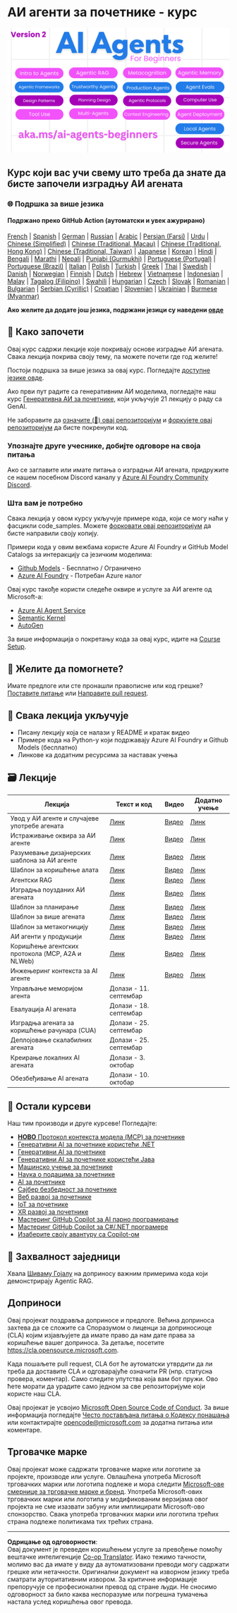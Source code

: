 <!--
CO_OP_TRANSLATOR_METADATA:
{
  "original_hash": "9cb9bf18040a36fb1d822b10e92e7c04",
  "translation_date": "2025-09-07T08:08:05+00:00",
  "source_file": "README.md",
  "language_code": "sr"
}
-->
# АИ агенти за почетнике - курс

![Генеративна АИ за почетнике](../../translated_images/repo-thumbnailv2.06f4a48036fde647f6ba4eb19f5651babe59bb30e972748afb349e47725d7601.sr.png)

## Курс који вас учи свему што треба да знате да бисте започели изградњу АИ агената

### 🌐 Подршка за више језика

#### Подржано преко GitHub Action (аутоматски и увек ажурирано)

[French](../fr/README.md) | [Spanish](../es/README.md) | [German](../de/README.md) | [Russian](../ru/README.md) | [Arabic](../ar/README.md) | [Persian (Farsi)](../fa/README.md) | [Urdu](../ur/README.md) | [Chinese (Simplified)](../zh/README.md) | [Chinese (Traditional, Macau)](../mo/README.md) | [Chinese (Traditional, Hong Kong)](../hk/README.md) | [Chinese (Traditional, Taiwan)](../tw/README.md) | [Japanese](../ja/README.md) | [Korean](../ko/README.md) | [Hindi](../hi/README.md) | [Bengali](../bn/README.md) | [Marathi](../mr/README.md) | [Nepali](../ne/README.md) | [Punjabi (Gurmukhi)](../pa/README.md) | [Portuguese (Portugal)](../pt/README.md) | [Portuguese (Brazil)](../br/README.md) | [Italian](../it/README.md) | [Polish](../pl/README.md) | [Turkish](../tr/README.md) | [Greek](../el/README.md) | [Thai](../th/README.md) | [Swedish](../sv/README.md) | [Danish](../da/README.md) | [Norwegian](../no/README.md) | [Finnish](../fi/README.md) | [Dutch](../nl/README.md) | [Hebrew](../he/README.md) | [Vietnamese](../vi/README.md) | [Indonesian](../id/README.md) | [Malay](../ms/README.md) | [Tagalog (Filipino)](../tl/README.md) | [Swahili](../sw/README.md) | [Hungarian](../hu/README.md) | [Czech](../cs/README.md) | [Slovak](../sk/README.md) | [Romanian](../ro/README.md) | [Bulgarian](../bg/README.md) | [Serbian (Cyrillic)](./README.md) | [Croatian](../hr/README.md) | [Slovenian](../sl/README.md) | [Ukrainian](../uk/README.md) | [Burmese (Myanmar)](../my/README.md)

**Ако желите да додате још језика, подржани језици су наведени [овде](https://github.com/Azure/co-op-translator/blob/main/getting_started/supported-languages.md)**

## 🌱 Како започети

Овај курс садржи лекције које покривају основе изградње АИ агената. Свака лекција покрива своју тему, па можете почети где год желите!

Постоји подршка за више језика за овај курс. Погледајте [доступне језике овде](../..). 

Ако први пут радите са генеративним АИ моделима, погледајте наш курс [Генеративна АИ за почетнике](https://aka.ms/genai-beginners), који укључује 21 лекцију о раду са GenAI.

Не заборавите да [означите (🌟) овај репозиторијум](https://docs.github.com/en/get-started/exploring-projects-on-github/saving-repositories-with-stars?WT.mc_id=academic-105485-koreyst) и [форкујете овај репозиторијум](https://github.com/microsoft/ai-agents-for-beginners/fork) да бисте покренули код.

### Упознајте друге учеснике, добијте одговоре на своја питања

Ако се заглавите или имате питања о изградњи АИ агената, придружите се нашем посебном Discord каналу у [Azure AI Foundry Community Discord](https://aka.ms/ai-agents/discord).

### Шта вам је потребно

Свака лекција у овом курсу укључује примере кода, који се могу наћи у фасцикли code_samples. Можете [форковати овај репозиторијум](https://github.com/microsoft/ai-agents-for-beginners/fork) да бисте направили своју копију.  

Примери кода у овим вежбама користе Azure AI Foundry и GitHub Model Catalogs за интеракцију са језичким моделима:

- [Github Models](https://aka.ms/ai-agents-beginners/github-models) - Бесплатно / Ограничено
- [Azure AI Foundry](https://aka.ms/ai-agents-beginners/ai-foundry) - Потребан Azure налог

Овај курс такође користи следеће оквире и услуге за АИ агенте од Microsoft-а:

- [Azure AI Agent Service](https://aka.ms/ai-agents-beginners/ai-agent-service)
- [Semantic Kernel](https://aka.ms/ai-agents-beginners/semantic-kernel)
- [AutoGen](https://aka.ms/ai-agents/autogen)

За више информација о покретању кода за овај курс, идите на [Course Setup](./00-course-setup/README.md).

## 🙏 Желите да помогнете?

Имате предлоге или сте пронашли правописне или код грешке? [Поставите питање](https://github.com/microsoft/ai-agents-for-beginners/issues?WT.mc_id=academic-105485-koreyst) или [Направите pull request](https://github.com/microsoft/ai-agents-for-beginners/pulls?WT.mc_id=academic-105485-koreyst).

## 📂 Свака лекција укључује

- Писану лекцију која се налази у README и кратак видео
- Примере кода на Python-у који подржавају Azure AI Foundry и Github Models (бесплатно)
- Линкове ка додатним ресурсима за наставак учења

## 🗃️ Лекције

| **Лекција**                                  | **Текст и код**                                  | **Видео**                                                  | **Додатно учење**                                                                     |
|----------------------------------------------|--------------------------------------------------|------------------------------------------------------------|----------------------------------------------------------------------------------------|
| Увод у АИ агенте и случајеве употребе агената | [Линк](./01-intro-to-ai-agents/README.md)        | [Видео](https://youtu.be/3zgm60bXmQk?si=z8QygFvYQv-9WtO1)  | [Линк](https://aka.ms/ai-agents-beginners/collection?WT.mc_id=academic-105485-koreyst) |
| Истраживање оквира за АИ агенте               | [Линк](./02-explore-agentic-frameworks/README.md)| [Видео](https://youtu.be/ODwF-EZo_O8?si=Vawth4hzVaHv-u0H)  | [Линк](https://aka.ms/ai-agents-beginners/collection?WT.mc_id=academic-105485-koreyst) |
| Разумевање дизајнерских шаблона за АИ агенте | [Линк](./03-agentic-design-patterns/README.md)   | [Видео](https://youtu.be/m9lM8qqoOEA?si=BIzHwzstTPL8o9GF)  | [Линк](https://aka.ms/ai-agents-beginners/collection?WT.mc_id=academic-105485-koreyst) |
| Шаблон за коришћење алата                    | [Линк](./04-tool-use/README.md)                  | [Видео](https://youtu.be/vieRiPRx-gI?si=2z6O2Xu2cu_Jz46N)  | [Линк](https://aka.ms/ai-agents-beginners/collection?WT.mc_id=academic-105485-koreyst) |
| Агентски RAG                                 | [Линк](./05-agentic-rag/README.md)               | [Видео](https://youtu.be/WcjAARvdL7I?si=gKPWsQpKiIlDH9A3)  | [Линк](https://aka.ms/ai-agents-beginners/collection?WT.mc_id=academic-105485-koreyst) |
| Изградња поузданих АИ агената                | [Линк](./06-building-trustworthy-agents/README.md)| [Видео](https://youtu.be/iZKkMEGBCUQ?si=jZjpiMnGFOE9L8OK ) | [Линк](https://aka.ms/ai-agents-beginners/collection?WT.mc_id=academic-105485-koreyst) |
| Шаблон за планирање                          | [Линк](./07-planning-design/README.md)           | [Видео](https://youtu.be/kPfJ2BrBCMY?si=6SC_iv_E5-mzucnC)  | [Линк](https://aka.ms/ai-agents-beginners/collection?WT.mc_id=academic-105485-koreyst) |
| Шаблон за више агената                       | [Линк](./08-multi-agent/README.md)               | [Видео](https://youtu.be/V6HpE9hZEx0?si=rMgDhEu7wXo2uo6g)  | [Линк](https://aka.ms/ai-agents-beginners/collection?WT.mc_id=academic-105485-koreyst) |
| Шаблон за метакогницију                      | [Линк](./09-metacognition/README.md)             | [Видео](https://youtu.be/His9R6gw6Ec?si=8gck6vvdSNCt6OcF)  | [Линк](https://aka.ms/ai-agents-beginners/collection?WT.mc_id=academic-105485-koreyst) |
| АИ агенти у продукцији                      | [Линк](./10-ai-agents-production/README.md)      | [Видео](https://youtu.be/l4TP6IyJxmQ?si=31dnhexRo6yLRJDl)  | [Линк](https://aka.ms/ai-agents-beginners/collection?WT.mc_id=academic-105485-koreyst) |
| Коришћење агентских протокола (MCP, A2A и NLWeb)| [Линк](./11-agentic-protocols/README.md)         | [Видео](https://youtu.be/X-Dh9R3Opn8)                      | [Линк](https://aka.ms/ai-agents-beginners/collection?WT.mc_id=academic-105485-koreyst) |
| Инжењеринг контекста за AI агенте            | [Линк](./12-context-engineering/README.md)         | [Видео](https://youtu.be/F5zqRV7gEag)                                 | [Линк](https://aka.ms/ai-agents-beginners/collection?WT.mc_id=academic-105485-koreyst) |
| Управљање меморијом агента                   | Долази - 11. септембар                             |                                                            |                                                                                        |
| Евалуација AI агената                        | Долази - 18. септембар                             |                                                            |                                                                                        |
| Изградња агената за коришћење рачунара (CUA)  | Долази - 25. септембар                             |                                                            |                                                                                        |
| Деплојовање скалабилних агената              | Долази - 25. септембар                             |                                                            |                                                                                        |
| Креирање локалних AI агената                 | Долази - 3. октобар                                |                                                            |                                                                                        |
| Обезбеђивање AI агената                      | Долази - 10. октобар                               |                                                            |                                                                                        |

## 🎒 Остали курсеви

Наш тим производи и друге курсеве! Погледајте:

- [**НОВО** Протокол контекста модела (MCP) за почетнике](https://github.com/microsoft/mcp-for-beginners?WT.mc_id=academic-105485-koreyst)
- [Генеративни AI за почетнике користећи .NET](https://github.com/microsoft/Generative-AI-for-beginners-dotnet?WT.mc_id=academic-105485-koreyst)
- [Генеративни AI за почетнике](https://github.com/microsoft/generative-ai-for-beginners?WT.mc_id=academic-105485-koreyst)
- [Генеративни AI за почетнике користећи Јава](https://github.com/microsoft/generative-ai-for-beginners-java?WT.mc_id=academic-105485-koreyst)
- [Машинско учење за почетнике](https://aka.ms/ml-beginners?WT.mc_id=academic-105485-koreyst)
- [Наука о подацима за почетнике](https://aka.ms/datascience-beginners?WT.mc_id=academic-105485-koreyst)
- [AI за почетнике](https://aka.ms/ai-beginners?WT.mc_id=academic-105485-koreyst)
- [Сајбер безбедност за почетнике](https://github.com/microsoft/Security-101??WT.mc_id=academic-96948-sayoung)
- [Веб развој за почетнике](https://aka.ms/webdev-beginners?WT.mc_id=academic-105485-koreyst)
- [IoT за почетнике](https://aka.ms/iot-beginners?WT.mc_id=academic-105485-koreyst)
- [XR развој за почетнике](https://github.com/microsoft/xr-development-for-beginners?WT.mc_id=academic-105485-koreyst)
- [Мастеринг GitHub Copilot за AI парно програмирање](https://aka.ms/GitHubCopilotAI?WT.mc_id=academic-105485-koreyst)
- [Мастеринг GitHub Copilot за C#/.NET програмере](https://github.com/microsoft/mastering-github-copilot-for-dotnet-csharp-developers?WT.mc_id=academic-105485-koreyst)
- [Изаберите своју авантуру са Copilot-ом](https://github.com/microsoft/CopilotAdventures?WT.mc_id=academic-105485-koreyst)

## 🌟 Захвалност заједници

Хвала [Шиваму Гојалу](https://www.linkedin.com/in/shivam2003/) на доприносу важним примерима кода који демонстрирају Agentic RAG. 

## Доприноси

Овај пројекат поздравља доприносе и предлоге. Већина доприноса захтева да се сложите са
Споразумом о лиценци за доприносиоце (CLA) којим изјављујете да имате право да нам дате
права за коришћење вашег доприноса. За детаље, посетите 
<https://cla.opensource.microsoft.com>.

Када пошаљете pull request, CLA бот ће аутоматски утврдити да ли треба да доставите
CLA и одговарајуће означити PR (нпр. статусна провера, коментар). Само следите упутства
која вам бот пружи. Ово ћете морати да урадите само једном за све репозиторијуме који користе наш CLA.

Овај пројекат је усвојио [Microsoft Open Source Code of Conduct](https://opensource.microsoft.com/codeofconduct/).
За више информација погледајте [Често постављана питања о Кодексу понашања](https://opensource.microsoft.com/codeofconduct/faq/) или
контактирајте [opencode@microsoft.com](mailto:opencode@microsoft.com) за додатна питања или коментаре.

## Трговачке марке

Овај пројекат може садржати трговачке марке или логотипе за пројекте, производе или услуге. Овлашћена употреба Microsoft
трговачких марки или логотипа подлеже и мора следити
[Microsoft-ове смернице за трговачке марке и бренд](https://www.microsoft.com/legal/intellectualproperty/trademarks/usage/general).
Употреба Microsoft-ових трговачких марки или логотипа у модификованим верзијама овог пројекта не сме изазвати забуну или имплицирати Microsoft-ово спонзорство.
Свака употреба трговачких марки или логотипа трећих страна подлеже политикама тих трећих страна.

---

**Одрицање од одговорности**:  
Овај документ је преведен коришћењем услуге за превођење помоћу вештачке интелигенције [Co-op Translator](https://github.com/Azure/co-op-translator). Иако тежимо тачности, молимо вас да имате у виду да аутоматизовани преводи могу садржати грешке или нетачности. Оригинални документ на изворном језику треба сматрати ауторитативним извором. За критичне информације препоручује се професионални превод од стране људи. Не сносимо одговорност за било каква неспоразумe или погрешна тумачења настала услед коришћења овог превода.